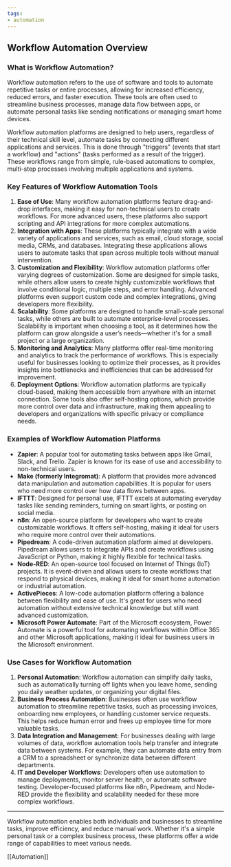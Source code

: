 ```yaml
---
tags:
- automation
---
```


## **Workflow Automation Overview**

### **What is Workflow Automation?**

Workflow automation refers to the use of software and tools to automate repetitive tasks or entire processes, allowing for increased efficiency, reduced errors, and faster execution. These tools are often used to streamline business processes, manage data flow between apps, or automate personal tasks like sending notifications or managing smart home devices.

Workflow automation platforms are designed to help users, regardless of their technical skill level, automate tasks by connecting different applications and services. This is done through "triggers" (events that start a workflow) and "actions" (tasks performed as a result of the trigger). These workflows range from simple, rule-based automations to complex, multi-step processes involving multiple applications and systems.

### **Key Features of Workflow Automation Tools**

1. **Ease of Use**: Many workflow automation platforms feature drag-and-drop interfaces, making it easy for non-technical users to create workflows. For more advanced users, these platforms also support scripting and API integrations for more complex automations.
2. **Integration with Apps**: These platforms typically integrate with a wide variety of applications and services, such as email, cloud storage, social media, CRMs, and databases. Integrating these applications allows users to automate tasks that span across multiple tools without manual intervention.
3. **Customization and Flexibility**: Workflow automation platforms offer varying degrees of customization. Some are designed for simple tasks, while others allow users to create highly customizable workflows that involve conditional logic, multiple steps, and error handling. Advanced platforms even support custom code and complex integrations, giving developers more flexibility.
4. **Scalability**: Some platforms are designed to handle small-scale personal tasks, while others are built to automate enterprise-level processes. Scalability is important when choosing a tool, as it determines how the platform can grow alongside a user’s needs—whether it's for a small project or a large organization.
5. **Monitoring and Analytics**: Many platforms offer real-time monitoring and analytics to track the performance of workflows. This is especially useful for businesses looking to optimize their processes, as it provides insights into bottlenecks and inefficiencies that can be addressed for improvement.
6. **Deployment Options**: Workflow automation platforms are typically cloud-based, making them accessible from anywhere with an internet connection. Some tools also offer self-hosting options, which provide more control over data and infrastructure, making them appealing to developers and organizations with specific privacy or compliance needs.

### **Examples of Workflow Automation Platforms**

- **Zapier**: A popular tool for automating tasks between apps like Gmail, Slack, and Trello. Zapier is known for its ease of use and accessibility to non-technical users.
- **Make (formerly Integromat)**: A platform that provides more advanced data manipulation and automation capabilities. It is popular for users who need more control over how data flows between apps.
- **IFTTT**: Designed for personal use, IFTTT excels at automating everyday tasks like sending reminders, turning on smart lights, or posting on social media.
- **n8n**: An open-source platform for developers who want to create customizable workflows. It offers self-hosting, making it ideal for users who require more control over their automations.
- **Pipedream**: A code-driven automation platform aimed at developers. Pipedream allows users to integrate APIs and create workflows using JavaScript or Python, making it highly flexible for technical tasks.
- **Node-RED**: An open-source tool focused on Internet of Things (IoT) projects. It is event-driven and allows users to create workflows that respond to physical devices, making it ideal for smart home automation or industrial automation.
- **ActivePieces**: A low-code automation platform offering a balance between flexibility and ease of use. It's great for users who need automation without extensive technical knowledge but still want advanced customization.
- **Microsoft Power Automate**: Part of the Microsoft ecosystem, Power Automate is a powerful tool for automating workflows within Office 365 and other Microsoft applications, making it ideal for business users in the Microsoft environment.

### **Use Cases for Workflow Automation**

1. **Personal Automation**: Workflow automation can simplify daily tasks, such as automatically turning off lights when you leave home, sending you daily weather updates, or organizing your digital files.
2. **Business Process Automation**: Businesses often use workflow automation to streamline repetitive tasks, such as processing invoices, onboarding new employees, or handling customer service requests. This helps reduce human error and frees up employee time for more valuable tasks.
3. **Data Integration and Management**: For businesses dealing with large volumes of data, workflow automation tools help transfer and integrate data between systems. For example, they can automate data entry from a CRM to a spreadsheet or synchronize data between different departments.
4. **IT and Developer Workflows**: Developers often use automation to manage deployments, monitor server health, or automate software testing. Developer-focused platforms like n8n, Pipedream, and Node-RED provide the flexibility and scalability needed for these more complex workflows.

---

Workflow automation enables both individuals and businesses to streamline tasks, improve efficiency, and reduce manual work. Whether it's a simple personal task or a complex business process, these platforms offer a wide range of capabilities to meet various needs.

[[Automation]]